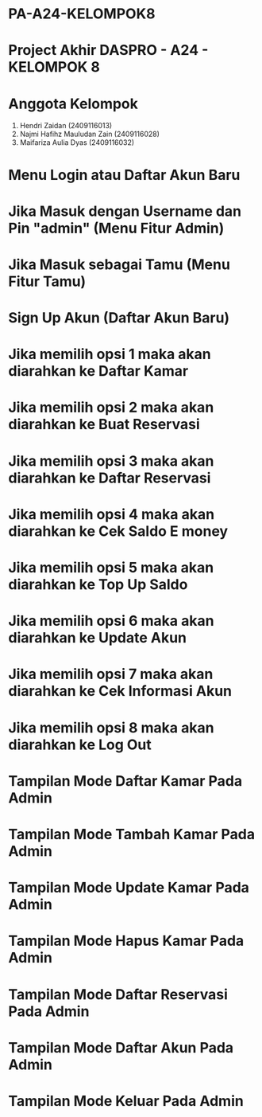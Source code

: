 # PA-A24-KELOMPOK8
# Project Akhir DASPRO - A24 - KELOMPOK 8
# Anggota Kelompok
1. Hendri Zaidan (2409116013)
2. Najmi Hafihz Mauludan Zain (2409116028)
3. Maifariza Aulia Dyas (2409116032)

# Menu Login atau Daftar Akun Baru

# Jika Masuk dengan Username dan Pin "admin" (Menu Fitur Admin)

# Jika Masuk sebagai Tamu (Menu Fitur Tamu)

# Sign Up Akun (Daftar Akun Baru)

# Jika memilih opsi 1 maka akan diarahkan ke Daftar Kamar

# Jika memilih opsi 2 maka akan diarahkan ke Buat Reservasi

# Jika memilih opsi 3 maka akan diarahkan ke Daftar Reservasi

# Jika memilih opsi 4 maka akan diarahkan ke Cek Saldo E money

# Jika memilih opsi 5 maka akan diarahkan ke Top Up Saldo

# Jika memilih opsi 6 maka akan diarahkan ke Update Akun

# Jika memilih opsi 7 maka akan diarahkan ke Cek Informasi Akun

# Jika memilih opsi 8 maka akan diarahkan ke Log Out

# Tampilan Mode Daftar Kamar Pada Admin

# Tampilan Mode Tambah Kamar Pada Admin

# Tampilan Mode Update Kamar Pada Admin

# Tampilan Mode Hapus Kamar Pada Admin

# Tampilan Mode Daftar Reservasi Pada Admin

# Tampilan Mode Daftar Akun Pada Admin

# Tampilan Mode Keluar Pada Admin
